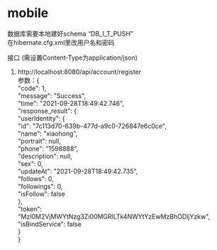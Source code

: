 # mobile

数据库需要本地建好schema “DB_I_T_PUSH”  
在hibernate.cfg.xml里改用户名和密码  

接口 (需设置Content-Type为application/json) 
1. http://localhost:8080/api/account/register  
参数：{  
    "code": 1,  
    "message": "Success",  
    "time": "2021-09-28T18:49:42.746",  
    "response_result": {   
        "userIdentity": {  
            "id": "7c113d70-639b-477d-a9c0-726847e6c0ce",  
            "name": "xiaohong",  
            "portrait": null,  
            "phone": "1598888",  
            "description": null,  
            "sex": 0,  
            "updateAt": "2021-09-28T18:49:42.735",  
            "follows": 0,  
            "followings": 0,  
            "isFollow": false  
        },  
        "token":   "MzI0M2VjMWYtNzg3Zi00MGRlLTk4NWYtYzEwMzBhODljYzkw",  
        "isBindService": false  
    }  
}    



